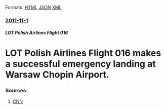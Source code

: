 
Formats: [HTML](/news/2011/11/1/lot-polish-airlines-flight-016-makes-a-successful-emergency-landing-at-warsaw-chopin-airport.html)  [JSON](/news/2011/11/1/lot-polish-airlines-flight-016-makes-a-successful-emergency-landing-at-warsaw-chopin-airport.json)  [XML](/news/2011/11/1/lot-polish-airlines-flight-016-makes-a-successful-emergency-landing-at-warsaw-chopin-airport.xml)  

### [2011-11-1](/news/2011/11/1/index.md)

##### LOT Polish Airlines Flight 016
# LOT Polish Airlines Flight 016 makes a successful emergency landing at Warsaw Chopin Airport. 




### Sources:

1. [CNN](http://www.cnn.com/2011/11/01/world/europe/poland-plane/?hpt=tr_c2)
